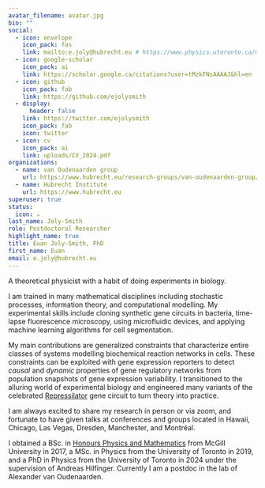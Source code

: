```yaml
---
avatar_filename: avatar.jpg
bio: ""
social:
  - icon: envelope
    icon_pack: fas
    link: mailto:e.joly@hubrecht.eu # https://www.physics.utoronto.ca/members/joly-smith-euan/
  - icon: google-scholar
    icon_pack: ai
    link: https://scholar.google.ca/citations?user=tMzkFNsAAAAJ&hl=en
  - icon: github
    icon_pack: fab
    link: https://github.com/ejolysmith
  - display:
      header: false
    link: https://twitter.com/ejolysmith
    icon_pack: fab
    icon: twitter
  - icon: cv
    icon_pack: ai
    link: uploads/CV_2024.pdf
organizations:
  - name: van Oudenaarden group
    url: https://www.hubrecht.eu/research-groups/van-oudenaarden-group/
  - name: Hubrecht Institute 
    url: https://www.hubrecht.eu
superuser: true
status:
  icon: ☕️
last_name: Joly-Smith
role: Postdoctoral Researcher
highlight_name: true
title: Euan Joly-Smith, PhD
first_name: Euan
email: e.joly@hubrecht.eu
---
```

A theoretical physicist with a habit of doing experiments in biology. 

I am trained in many mathematical disciplines including stochastic processes, information theory, and computational modelling. 
My experimental skills include cloning synthetic gene circuits in bacteria, time-lapse fluorescence microscopy, using microfluidic devices, and applying machine learning algorithms for cell segmentation.

My main contributions are generalized constraints that characterize entire classes of systems modelling biochemical reaction networks in cells.
These constraints can be exploited with gene expression reporters to detect *causal* and *dynamic* properties of gene regulatory networks from population snapshots of gene expression variability.
I transitioned to the alluring world of experimental biology and engineered many variants of the celebrated [Repressilator](https://www.nature.com/articles/35002125) gene circuit to turn theory into practice. 

I am always excited to share my research in person or via zoom, and fortunate to have given talks at conferences and groups located in Hawaii, Chicago, Las Vegas, Dresden, Manchester, and Montréal.
 
I obtained a BSc. in [Honours Physics and Mathematics](https://www.mcgill.ca/study/2023-2024/faculties/science/undergraduate/programs/bachelor-science-bsc-honours-mathematics-and-physics) from McGill University in 2017, a MSc. in Physics from the University of Toronto in 2019, and a PhD in Physics from the University of Toronto in 2024 under the supervision of Andreas Hilfinger. Currently I am a postdoc in the lab of Alexander van Oudenaarden. 
